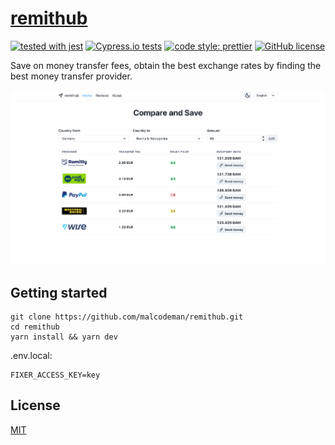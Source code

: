 # [remithub](https://remithub.vercel.app/ba)

[![tested with jest](https://img.shields.io/badge/tested_with-jest-99424f.svg)](https://github.com/facebook/jest)
[![Cypress.io tests](https://img.shields.io/badge/cypress.io-tests-green.svg?style=flat-square)](https://cypress.io)
[![code style: prettier](https://img.shields.io/badge/code_style-prettier-ff69b4.svg)](https://github.com/prettier/prettier)
[![GitHub license](https://img.shields.io/badge/license-MIT-blue.svg)](https://github.com/malcodeman/remithub/blob/master/LICENSE)

Save on money transfer fees, obtain the best exchange rates by finding the best money transfer provider.

![Screenshot](readme/screenshot.png)

## Getting started

```
git clone https://github.com/malcodeman/remithub.git
cd remithub
yarn install && yarn dev
```

.env.local:

```
FIXER_ACCESS_KEY=key
```

## License

[MIT](./LICENSE)
